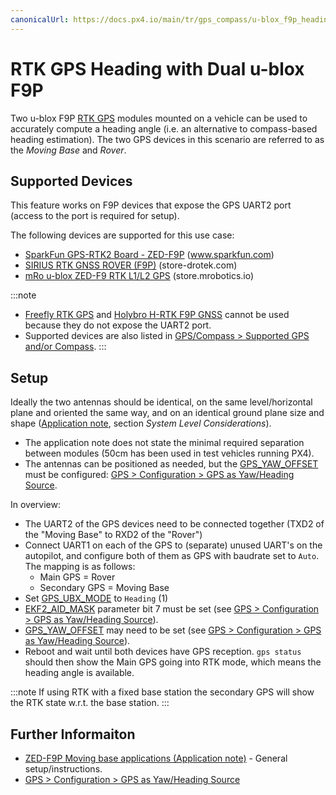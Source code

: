 ```yaml
---
canonicalUrl: https://docs.px4.io/main/tr/gps_compass/u-blox_f9p_heading
---
```


# RTK GPS Heading with Dual u-blox F9P

Two u-blox F9P [RTK GPS](../gps_compass/rtk_gps.md) modules mounted on a vehicle can be used to accurately compute a heading angle (i.e. an alternative to compass-based heading estimation). The two GPS devices in this scenario are referred to as the *Moving Base* and *Rover*.

## Supported Devices

This feature works on F9P devices that expose the GPS UART2 port (access to the port is required for setup).

The following devices are supported for this use case:
* [SparkFun GPS-RTK2 Board - ZED-F9P](https://www.sparkfun.com/products/15136) (www.sparkfun.com)
* [SIRIUS RTK GNSS ROVER (F9P)](https://store-drotek.com/911-1010-sirius-rtk-gnss-rover-f9p.html#/158-sensor-no_magnetometer) (store-drotek.com)
* [mRo u-blox ZED-F9 RTK L1/L2 GPS](https://store.mrobotics.io/product-p/m10020d.htm) (store.mrobotics.io)

:::note
- [Freefly RTK GPS](../gps_compass/rtk_gps_freefly.md) and [Holybro H-RTK F9P GNSS](../gps_compass/rtk_gps_holybro_h-rtk-f9p.md) cannot be used because they do not expose the UART2 port.
- Supported devices are also listed in [GPS/Compass > Supported GPS and/or Compass](../gps_compass/README.md#supported-gps-and-or-compass).
:::

## Setup

Ideally the two antennas should be identical, on the same level/horizontal plane and oriented the same way, and on an identical ground plane size and shape ([Application note](https://www.u-blox.com/sites/default/files/ZED-F9P-MovingBase_AppNote_%28UBX-19009093%29.pdf), section *System Level Considerations*).
- The application note does not state the minimal required separation between modules (50cm has been used in test vehicles running PX4).
- The antennas can be positioned as needed, but the [GPS_YAW_OFFSET](../advanced_config/parameter_reference.md#GPS_YAW_OFFSET) must be configured: [GPS > Configuration > GPS as Yaw/Heading Source](../gps_compass/README.md#configuring-gps-as-yaw-heading-source).

In overview:
- The UART2 of the GPS devices need to be connected together (TXD2 of the "Moving Base" to RXD2 of the "Rover")
- Connect UART1 on each of the GPS to (separate) unused UART's on the autopilot, and configure both of them as GPS with baudrate set to `Auto`. The mapping is as follows:
  - Main GPS = Rover
  - Secondary GPS = Moving Base
- Set [GPS_UBX_MODE](../advanced_config/parameter_reference.md#GPS_UBX_MODE) to `Heading` (1)
- [EKF2_AID_MASK](../advanced_config/parameter_reference.md#EKF2_AID_MASK) parameter bit 7 must be set (see [GPS > Configuration > GPS as Yaw/Heading Source](../gps_compass/README.md#configuring-gps-as-yaw-heading-source)).
- [GPS_YAW_OFFSET](../advanced_config/parameter_reference.md#GPS_YAW_OFFSET) may need to be set (see [GPS > Configuration > GPS as Yaw/Heading Source](../gps_compass/README.md#configuring-gps-as-yaw-heading-source)).
- Reboot and wait until both devices have GPS reception. `gps status` should then show the Main GPS going into RTK mode, which means the heading angle is available.


:::note
If using RTK with a fixed base station the secondary GPS will show the RTK state w.r.t. the base station.
:::



## Further Informaiton

- [ZED-F9P Moving base applications (Application note)](https://www.u-blox.com/sites/default/files/ZED-F9P-MovingBase_AppNote_%28UBX-19009093%29.pdf) - General setup/instructions.
- [GPS > Configuration > GPS as Yaw/Heading Source](../gps_compass/README.md#configuring-gps-as-yaw-heading-source)